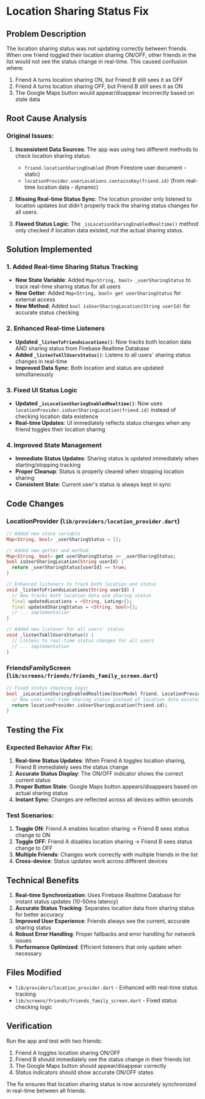 # Location Sharing Status Fix

## Problem Description
The location sharing status was not updating correctly between friends. When one friend toggled their location sharing ON/OFF, other friends in the list would not see the status change in real-time. This caused confusion where:

1. Friend A turns location sharing ON, but Friend B still sees it as OFF
2. Friend A turns location sharing OFF, but Friend B still sees it as ON
3. The Google Maps button would appear/disappear incorrectly based on stale data

## Root Cause Analysis

### Original Issues:
1. **Inconsistent Data Sources**: The app was using two different methods to check location sharing status:
   - `friend.locationSharingEnabled` (from Firestore user document - static)
   - `locationProvider.userLocations.containsKey(friend.id)` (from real-time location data - dynamic)

2. **Missing Real-time Status Sync**: The location provider only listened to location updates but didn't properly track the sharing status changes for all users.

3. **Flawed Status Logic**: The `_isLocationSharingEnabledRealtime()` method only checked if location data existed, not the actual sharing status.

## Solution Implemented

### 1. Added Real-time Sharing Status Tracking
- **New State Variable**: Added `Map<String, bool> _userSharingStatus` to track real-time sharing status for all users
- **New Getter**: Added `Map<String, bool> get userSharingStatus` for external access
- **New Method**: Added `bool isUserSharingLocation(String userId)` for accurate status checking

### 2. Enhanced Real-time Listeners
- **Updated `_listenToFriendsLocations()`**: Now tracks both location data AND sharing status from Firebase Realtime Database
- **Added `_listenToAllUsersStatus()`**: Listens to all users' sharing status changes in real-time
- **Improved Data Sync**: Both location and status are updated simultaneously

### 3. Fixed UI Status Logic
- **Updated `_isLocationSharingEnabledRealtime()`**: Now uses `locationProvider.isUserSharingLocation(friend.id)` instead of checking location data existence
- **Real-time Updates**: UI immediately reflects status changes when any friend toggles their location sharing

### 4. Improved State Management
- **Immediate Status Updates**: Sharing status is updated immediately when starting/stopping tracking
- **Proper Cleanup**: Status is properly cleared when stopping location sharing
- **Consistent State**: Current user's status is always kept in sync

## Code Changes

### LocationProvider (`lib/providers/location_provider.dart`)
```dart
// Added new state variable
Map<String, bool> _userSharingStatus = {};

// Added new getter and method
Map<String, bool> get userSharingStatus => _userSharingStatus;
bool isUserSharingLocation(String userId) {
  return _userSharingStatus[userId] == true;
}

// Enhanced listeners to track both location and status
void _listenToFriendsLocations(String userId) {
  // Now tracks both location data and sharing status
  final updatedLocations = <String, LatLng>{};
  final updatedSharingStatus = <String, bool>{};
  // ... implementation
}

// Added new listener for all users' status
void _listenToAllUsersStatus() {
  // Listens to real-time status changes for all users
  // ... implementation
}
```

### FriendsFamilyScreen (`lib/screens/friends/friends_family_screen.dart`)
```dart
// Fixed status checking logic
bool _isLocationSharingEnabledRealtime(UserModel friend, LocationProvider locationProvider) {
  // Now uses real-time sharing status instead of location data existence
  return locationProvider.isUserSharingLocation(friend.id);
}
```

## Testing the Fix

### Expected Behavior After Fix:
1. **Real-time Status Updates**: When Friend A toggles location sharing, Friend B immediately sees the status change
2. **Accurate Status Display**: The ON/OFF indicator shows the correct current status
3. **Proper Button State**: Google Maps button appears/disappears based on actual sharing status
4. **Instant Sync**: Changes are reflected across all devices within seconds

### Test Scenarios:
1. **Toggle ON**: Friend A enables location sharing → Friend B sees status change to ON
2. **Toggle OFF**: Friend A disables location sharing → Friend B sees status change to OFF
3. **Multiple Friends**: Changes work correctly with multiple friends in the list
4. **Cross-device**: Status updates work across different devices

## Technical Benefits

1. **Real-time Synchronization**: Uses Firebase Realtime Database for instant status updates (10-50ms latency)
2. **Accurate Status Tracking**: Separates location data from sharing status for better accuracy
3. **Improved User Experience**: Friends always see the current, accurate sharing status
4. **Robust Error Handling**: Proper fallbacks and error handling for network issues
5. **Performance Optimized**: Efficient listeners that only update when necessary

## Files Modified
- `lib/providers/location_provider.dart` - Enhanced with real-time status tracking
- `lib/screens/friends/friends_family_screen.dart` - Fixed status checking logic

## Verification
Run the app and test with two friends:
1. Friend A toggles location sharing ON/OFF
2. Friend B should immediately see the status change in their friends list
3. The Google Maps button should appear/disappear correctly
4. Status indicators should show accurate ON/OFF states

The fix ensures that location sharing status is now accurately synchronized in real-time between all friends.